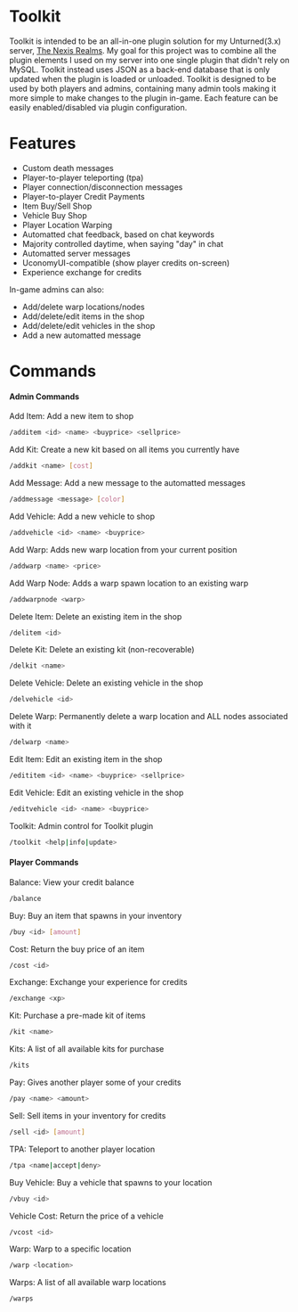 # Toolkit
Toolkit is intended to be an all-in-one plugin solution for my Unturned(3.x) server, [The Nexis Realms](http://nexisrealms.com). My goal for this project was to combine all the plugin elements I used on my server into one single plugin that didn't rely on MySQL. Toolkit instead uses JSON as a back-end database that is only updated when the plugin is loaded or unloaded. Toolkit is designed to be used by both players and admins, containing many admin tools making it more simple to make changes to the plugin in-game. Each feature can be easily enabled/disabled via plugin configuration.

# Features

  - Custom death messages
  - Player-to-player teleporting (tpa)
  - Player connection/disconnection messages
  - Player-to-player Credit Payments
  - Item Buy/Sell Shop
  - Vehicle Buy Shop
  - Player Location Warping
  - Automatted chat feedback, based on chat keywords
  - Majority controlled daytime, when saying "day" in chat
  - Automatted server messages
  - UconomyUI-compatible (show player credits on-screen)
  - Experience exchange for credits

In-game admins can also:
  - Add/delete warp locations/nodes
  - Add/delete/edit items in the shop
  - Add/delete/edit vehicles in the shop
  - Add a new automatted message

# Commands
#### Admin Commands
Add Item: Add a new item to shop
```sh
/additem <id> <name> <buyprice> <sellprice>
```
Add Kit: Create a new kit based on all items you currently have
```sh
/addkit <name> [cost]
```
Add Message: Add a new message to the automatted messages
```sh
/addmessage <message> [color]
```
Add Vehicle: Add a new vehicle to shop
```sh
/addvehicle <id> <name> <buyprice>
```
Add Warp: Adds new warp location from your current position
```sh
/addwarp <name> <price>
```
Add Warp Node: Adds a warp spawn location to an existing warp
```sh
/addwarpnode <warp>
```
Delete Item: Delete an existing item in the shop
```sh
/delitem <id>
```
Delete Kit: Delete an existing kit (non-recoverable)
```sh
/delkit <name>
```
Delete Vehicle: Delete an existing vehicle in the shop
```sh
/delvehicle <id>
```
Delete Warp: Permanently delete a warp location and ALL nodes associated with it
```sh
/delwarp <name>
```
Edit Item: Edit an existing item in the shop
```sh
/edititem <id> <name> <buyprice> <sellprice>
```
Edit Vehicle: Edit an existing vehicle in the shop
```sh
/editvehicle <id> <name> <buyprice>
```
Toolkit: Admin control for Toolkit plugin
```sh
/toolkit <help|info|update>
```

#### Player Commands
Balance: View your credit balance
```sh
/balance
```
Buy: Buy an item that spawns in your inventory
```sh
/buy <id> [amount]
```
Cost: Return the buy price of an item
```sh
/cost <id>
```
Exchange: Exchange your experience for credits
```sh
/exchange <xp>
```
Kit: Purchase a pre-made kit of items
```sh
/kit <name>
```
Kits: A list of all available kits for purchase
```sh
/kits
```
Pay: Gives another player some of your credits
```sh
/pay <name> <amount>
```
Sell: Sell items in your inventory for credits
```sh
/sell <id> [amount]
```
TPA: Teleport to another player location
```sh
/tpa <name|accept|deny>
```
Buy Vehicle: Buy a vehicle that spawns to your location
```sh
/vbuy <id>
```
Vehicle Cost: Return the price of a vehicle
```sh
/vcost <id>
```
Warp: Warp to a specific location
```sh
/warp <location>
```
Warps: A list of all available warp locations
```sh
/warps
```

